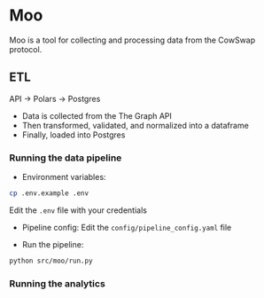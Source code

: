 # Moo

Moo is a tool for collecting and processing data from the CowSwap protocol.

## ETL

API → Polars → Postgres

- Data is collected from the The Graph API
- Then transformed, validated, and normalized into a dataframe
- Finally, loaded into Postgres

### Running the data pipeline
- Environment variables:
```bash
cp .env.example .env
```
Edit the `.env` file with your credentials

- Pipeline config:
Edit the `config/pipeline_config.yaml` file

- Run the pipeline:

```bash
python src/moo/run.py
```

### Running the analytics

